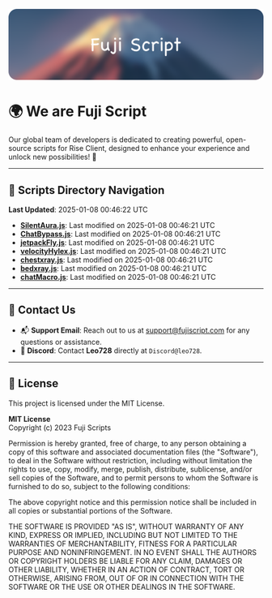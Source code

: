 ![Banner](.github/b.webp)

# 🌍 **We are Fuji Script**

Our global team of developers is dedicated to creating powerful, open-source scripts for Rise Client, designed to enhance your experience and unlock new possibilities! 🌟

---
<!-- SCRIPTS_NAVIGATION_START -->
## 📂 **Scripts Directory Navigation**

**Last Updated**: 2025-01-08 00:46:22 UTC

- **[SilentAura.js](scripts/SilentAura.js)**: Last modified on 2025-01-08 00:46:21 UTC
- **[ChatBypass.js](scripts/ChatBypass.js)**: Last modified on 2025-01-08 00:46:21 UTC
- **[jetpackFly.js](scripts/jetpackFly.js)**: Last modified on 2025-01-08 00:46:21 UTC
- **[velocityHylex.js](scripts/velocityHylex.js)**: Last modified on 2025-01-08 00:46:21 UTC
- **[chestxray.js](scripts/chestxray.js)**: Last modified on 2025-01-08 00:46:21 UTC
- **[bedxray.js](scripts/bedxray.js)**: Last modified on 2025-01-08 00:46:21 UTC
- **[chatMacro.js](scripts/chatMacro.js)**: Last modified on 2025-01-08 00:46:21 UTC

<!-- SCRIPTS_NAVIGATION_END -->

---

## 💬 **Contact Us**  
- 📬 **Support Email**: Reach out to us at [support@fujiscript.com](mailto:support@fujiscript.com) for any questions or assistance.  
- 💬 **Discord**: Contact **Leo728** directly at `Discord@leo728`.

---

## 📜 **License**

This project is licensed under the MIT License.  

**MIT License**  
Copyright (c) 2023 Fuji Scripts  

Permission is hereby granted, free of charge, to any person obtaining a copy of this software and associated documentation files (the "Software"), to deal in the Software without restriction, including without limitation the rights to use, copy, modify, merge, publish, distribute, sublicense, and/or sell copies of the Software, and to permit persons to whom the Software is furnished to do so, subject to the following conditions:  

The above copyright notice and this permission notice shall be included in all copies or substantial portions of the Software.  

THE SOFTWARE IS PROVIDED "AS IS", WITHOUT WARRANTY OF ANY KIND, EXPRESS OR IMPLIED, INCLUDING BUT NOT LIMITED TO THE WARRANTIES OF MERCHANTABILITY, FITNESS FOR A PARTICULAR PURPOSE AND NONINFRINGEMENT. IN NO EVENT SHALL THE AUTHORS OR COPYRIGHT HOLDERS BE LIABLE FOR ANY CLAIM, DAMAGES OR OTHER LIABILITY, WHETHER IN AN ACTION OF CONTRACT, TORT OR OTHERWISE, ARISING FROM, OUT OF OR IN CONNECTION WITH THE SOFTWARE OR THE USE OR OTHER DEALINGS IN THE SOFTWARE.  
